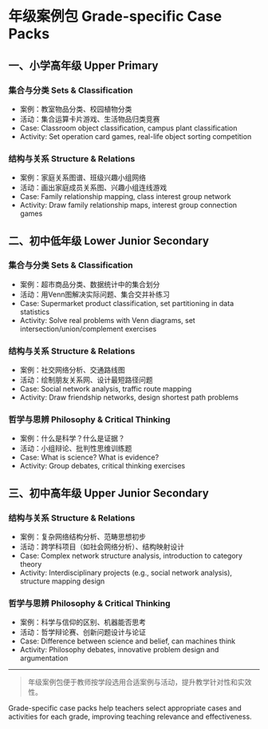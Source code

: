 # 年级案例包 Grade-specific Case Packs

## 一、小学高年级 Upper Primary
### 集合与分类 Sets & Classification
- 案例：教室物品分类、校园植物分类
- 活动：集合运算卡片游戏、生活物品归类竞赛
- Case: Classroom object classification, campus plant classification
- Activity: Set operation card games, real-life object sorting competition

### 结构与关系 Structure & Relations
- 案例：家庭关系图谱、班级兴趣小组网络
- 活动：画出家庭成员关系图、兴趣小组连线游戏
- Case: Family relationship mapping, class interest group network
- Activity: Draw family relationship maps, interest group connection games

## 二、初中低年级 Lower Junior Secondary
### 集合与分类 Sets & Classification
- 案例：超市商品分类、数据统计中的集合划分
- 活动：用Venn图解决实际问题、集合交并补练习
- Case: Supermarket product classification, set partitioning in data statistics
- Activity: Solve real problems with Venn diagrams, set intersection/union/complement exercises

### 结构与关系 Structure & Relations
- 案例：社交网络分析、交通路线图
- 活动：绘制朋友关系网、设计最短路径问题
- Case: Social network analysis, traffic route mapping
- Activity: Draw friendship networks, design shortest path problems

### 哲学与思辨 Philosophy & Critical Thinking
- 案例：什么是科学？什么是证据？
- 活动：小组辩论、批判性思维训练题
- Case: What is science? What is evidence?
- Activity: Group debates, critical thinking exercises

## 三、初中高年级 Upper Junior Secondary
### 结构与关系 Structure & Relations
- 案例：复杂网络结构分析、范畴思想初步
- 活动：跨学科项目（如社会网络分析）、结构映射设计
- Case: Complex network structure analysis, introduction to category theory
- Activity: Interdisciplinary projects (e.g., social network analysis), structure mapping design

### 哲学与思辨 Philosophy & Critical Thinking
- 案例：科学与信仰的区别、机器能否思考
- 活动：哲学辩论赛、创新问题设计与论证
- Case: Difference between science and belief, can machines think
- Activity: Philosophy debates, innovative problem design and argumentation

---

> 年级案例包便于教师按学段选用合适案例与活动，提升教学针对性和实效性。

Grade-specific case packs help teachers select appropriate cases and activities for each grade, improving teaching relevance and effectiveness. 